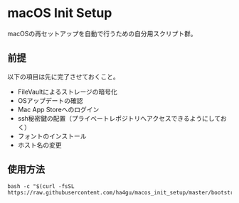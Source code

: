 # macOS Init Setup

macOSの再セットアップを自動で行うための自分用スクリプト群。

## 前提

以下の項目は先に完了させておくこと。

- FileVaultによるストレージの暗号化
- OSアップデートの確認
- Mac App Storeへのログイン
- ssh秘密鍵の配置（プライベートレポジトリへアクセスできるようにしておく）
- フォントのインストール
- ホスト名の変更

## 使用方法

```shell
bash -c "$(curl -fsSL https://raw.githubusercontent.com/ha4gu/macos_init_setup/master/bootstrap.sh)"
```
